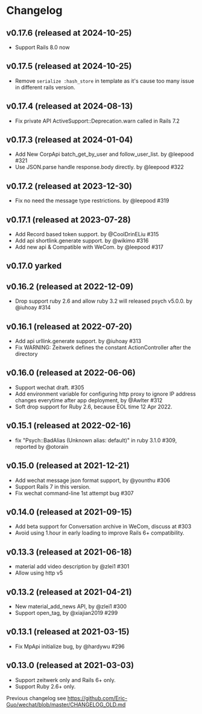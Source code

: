 # Changelog

## v0.17.6 (released at 2024-10-25)

* Support Rails 8.0 now

## v0.17.5 (released at 2024-10-25)

* Remove `serialize :hash_store` in template as it's cause too many issue in different rails version.

## v0.17.4 (released at 2024-08-13)

* Fix private API ActiveSupport::Deprecation.warn called in Rails 7.2

## v0.17.3 (released at 2024-01-04)

* Add New CorpApi batch_get_by_user and follow_user_list. by @leepood #321
* Use JSON.parse handle response.body directly. by @leepood #322

## v0.17.2 (released at 2023-12-30)

* Fix no need the message type restrictions. by @leepood #319

## v0.17.1 (released at 2023-07-28)

* Add Record based token support. by @CoolDrinELiu #315
* Add api shortlink.generate support. by @wikimo #316
* Add new api & Compatible with WeCom. by @leepood #317

## v0.17.0 yarked

## v0.16.2 (released at 2022-12-09)

* Drop support ruby 2.6 and allow ruby 3.2 will released psych v5.0.0. by @iuhoay #314

## v0.16.1 (released at 2022-07-20)

* Add api urllink.generate support. by @iuhoay #313
* Fix WARNING: Zeitwerk defines the constant ActionController after the directory

## v0.16.0 (released at 2022-06-06)

* Support wechat draft. #305
* Add environment variable for configuring http proxy to ignore IP address changes everytime after app deployment, by @Awlter #312
* Soft drop support for Ruby 2.6, because EOL time 12 Apr 2022.

## v0.15.1 (released at 2022-02-16)

* fix "Psych::BadAlias (Unknown alias: default)" in ruby 3.1.0 #309, reported by @otorain

## v0.15.0 (released at 2021-12-21)

* Add wechat message json format support, by @younthu #306
* Support Rails 7 in this version.
* Fix wechat command-line 1st attempt bug #307

## v0.14.0 (released at 2021-09-15)

* Add beta support for Conversation archive in WeCom, discuss at #303
* Avoid using 1.hour in early loading to improve Rails 6+ compatibility.

## v0.13.3 (released at 2021-06-18)

* material add video description by @zlei1 #301
* Allow using http v5

## v0.13.2 (released at 2021-04-21)

* New material_add_news API, by @zlei1 #300
* Support open_tag, by @xiajian2019 #299

## v0.13.1 (released at 2021-03-15)

* Fix MpApi initialize bug, by @hardywu #296

## v0.13.0 (released at 2021-03-03)

* Support zeitwerk only and Rails 6+ only.
* Support Ruby 2.6+ only.

Previous changelog see https://github.com/Eric-Guo/wechat/blob/master/CHANGELOG_OLD.md
